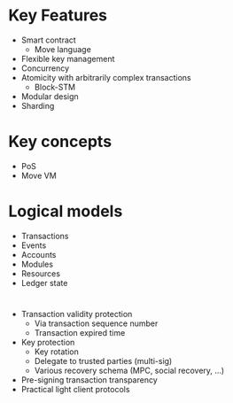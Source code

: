 # Key Features

- Smart contract
  - Move language
- Flexible key management
- Concurrency
- Atomicity with arbitrarily complex transactions
  - Block-STM
- Modular design
- Sharding

# Key concepts

- PoS
- Move VM

# Logical models

- Transactions
- Events
- Accounts
- Modules
- Resources
- Ledger state

#

- Transaction validity protection
  - Via transaction sequence number
  - Transaction expired time
- Key protection
  - Key rotation
  - Delegate to trusted parties (multi-sig)
  - Various recovery schema (MPC, social recovery, ...)
- Pre-signing transaction transparency
- Practical light client protocols
